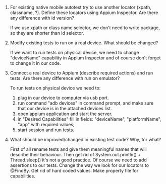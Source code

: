 1.	For existing native mobile autotest try to use another locator (xpath, classname, ?).
    Define these locators using Appium Inspector.
    Are there any difference with id version?

    If we use xpath or class name selector, we don't need to write package, so they are shorter than id selector.

2.	Modify existing tests to run on a real device.
    What should be changed?

    If we want to run tests on physical device, we need to change "deviceName" capability in Appium Inspector and
    of course don't forget to change it in our code.

3.	Connect a real device to Appium (describe required actions) and run tests.
    Are there any difference with run on emulator?

    To run tests on physical device we need to:
    1. plug in our device to computer via usb port.
    2. run command "adb devices" in command prompt, and make sure that our device is in the attached devices list.
    3. open appium application and start the server.
    4. in "Desired Capabilities" fill in fields: "deviceName", "platformName", "app" with required values;
    5. start session and run tests.

4.  What should be improved/changed in existing test code? Why, for what?

    First of all rename tests and give them meaningful names that will describe their behaviour.
    Then get rid of System.out.println() + Thread.sleep() it's not a good practice.
    Of course we need to add assertions to our tests.
    Change the way we look for our locators to @FindBy.
    Get rid of hard coded values. Make property file for capabilities.
